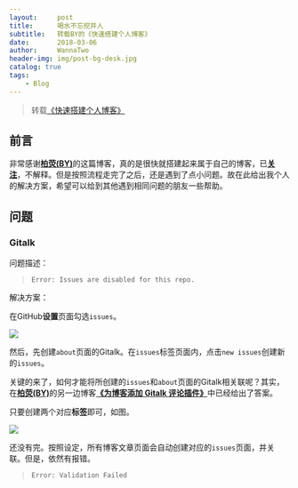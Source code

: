 ```yaml
---
layout:     post
title:      喝水不忘挖井人
subtitle:   转载BY的《快速搭建个人博客》
date:       2018-03-06
author:     WannaTwo
header-img: img/post-bg-desk.jpg
catalog: true
tags:
    - Blog
---
```


> 转载[《快速搭建个人博客》](http://qiubaiying.top/2017/02/06/%E5%BF%AB%E9%80%9F%E6%90%AD%E5%BB%BA%E4%B8%AA%E4%BA%BA%E5%8D%9A%E5%AE%A2/)

## 前言

非常感谢[**柏荧(BY)**](http://qiubaiying.top/about/)的这篇博客，真的是很快就搭建起来属于自己的博客，已[**关注**](https://github.com/qiubaiying)，不解释。但是按照流程走完了之后，还是遇到了点小问题。故在此给出我个人的解决方案，希望可以给到其他遇到相同问题的朋友一些帮助。

## 问题

### Gitalk

问题描述：

> `Error: Issues are disabled for this repo.`

解决方案：

在GitHub**设置**页面勾选`issues`。

![](https://ws3.sinaimg.cn/large/006tKfTcgy1fp4ecbslxlj31kw0veta8.jpg)

然后，先创建`about`页面的Gitalk。在`issues`标签页面内，点击`new issues`创建新的`issues`。

关键的来了，如何才能将所创建的`issues`和`about`页面的Gitalk相关联呢？其实，在[**柏荧(BY)**](http://qiubaiying.top/about/)的另一边博客[**《为博客添加 Gitalk 评论插件》**](http://qiubaiying.top/2017/12/19/%E4%B8%BA%E5%8D%9A%E5%AE%A2%E6%B7%BB%E5%8A%A0-Gitalk-%E8%AF%84%E8%AE%BA%E6%8F%92%E4%BB%B6/)中已经给出了答案。

只要创建两个对应**标签**即可，如图。

![](https://ws3.sinaimg.cn/large/006tKfTcgy1fp4eggul0gj31j017uq5i.jpg)

还没有完。按照设定，所有博客文章页面会自动创建对应的`issues`页面，并关联。但是，依然有报错。

> `Error: Validation Failed`


